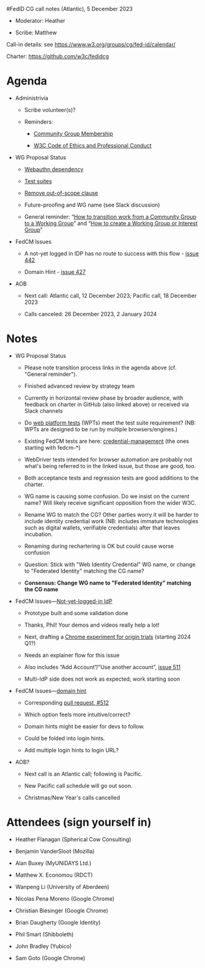 #FedID CG call notes (Atlantic), 5 December 2023
-   Moderator: Heather

-   Scribe: Matthew

Call-in details: see
[<u>https://www.w3.org/groups/cg/fed-id/calendar/</u>](https://www.w3.org/groups/cg/fed-id/calendar/)

Charter:
[<u>https://github.com/w3c/fedidcg</u>](https://github.com/w3c/fedidcg)

Agenda
======

-   Administrivia

    -   Scribe volunteer(s)?

    -   Reminders:

        -   [<u>Community Group
         Membership</u>](https://www.w3.org/community/fed-id/)

        -   [<u>W3C Code of Ethics and Professional
         Conduct</u>](https://www.w3.org/Consortium/cepc/)

-   WG Proposal Status

    -   [<u>Webauthn
     dependency</u>](https://github.com/w3c/strategy/issues/427#issuecomment-1832631240)

    -   [<u>Test
     suites</u>](https://github.com/fedidcg/fedidcg.github.io/issues/20)

    -   [<u>Remove out-of-scope
     clause</u>](https://github.com/fedidcg/fedidcg.github.io/pull/19)

    -   Future-proofing and WG name (see Slack discussion)

    -   General reminder: “[<u>How to transition work from a Community
     Group to a Working
     Group</u>](https://www.w3.org/Guide/process/cg-transition.html)”
     and “[<u>How to create a Working Group or Interest
     Group</u>](https://www.w3.org/Guide/process/charter.html)”

-   FedCM Issues

    -   A not-yet logged in IDP has no route to success with this flow -
     [<u>issue
     442</u>](https://github.com/fedidcg/FedCM/issues/442)

    -   Domain Hint - [<u>issue
     427</u>](https://github.com/fedidcg/FedCM/issues/427)

-   AOB

    -   Next call: Atlantic call, 12 December 2023; Pacific call, 18
     December 2023

    -   Calls canceled: 26 December 2023, 2 January 2024

Notes
=====

-   WG Proposal Status

    -   Please note transition process links in the agenda above (cf.
     "General reminder").

    -   Finished advanced review by strategy team

    -   Currently in horizontal review phase by broader audience, with
     feedback on charter in GitHub (also linked above) or received
     via Slack channels

    -   Do [<u>web platform tests</u>](https://web-platform-tests.org/)
     (WPTs) meet the test suite requirement? (NB: WPTs are designed
     to be run by multiple browsers/engines.)

    -   Existing FedCM tests are here:
     [<u>credential-management</u>](https://github.com/web-platform-tests/wpt/tree/master/credential-management)
     (the ones starting with fedcm-\*)

    -   WebDriver tests intended for browser automation are probably not
     what's being referred to in the linked issue, but those are
     good, too.

    -   Both acceptance tests and regression tests are good additions to
     the charter.

    -   WG name is causing some confusion. Do we insist on the current
     name? Will likely receive significant opposition from the
     wider W3C.

    -   Rename WG to match the CG? Other parties worry it will be harder
     to include identity credential work (NB: includes immature
     technologies such as digital wallets, verifiable credentials)
     after that leaves incubation.

    -   Renaming during rechartering is OK but could cause worse
     confusion

    -   Question: Stick with "Web Identity Credential" WG name, or
     change to "Federated Identity" matching the CG name?

    -   **Consensus: Change WG name to "Federated Identity" matching the CG name**

-   FedCM Issues—[<u>Not-yet-logged-in
 IdP</u>](https://github.com/fedidcg/FedCM/issues/442)

    -   Prototype built and some validation done

    -   Thanks, Phil! Your demos and videos really help a lot!

    -   Next, drafting a [<u>Chrome experiment for origin
     trials</u>](https://developer.chrome.com/en/docs/web-platform/origin-trials/)
     (starting 2024 Q1?)

    -   Needs an explainer flow for this issue

    -   Also includes “Add Account”/”Use another account”, [<u>issue
     511</u>](https://github.com/fedidcg/FedCM/issues/511)

    -   Multi-IdP side does not work as expected; work starting soon

-   FedCM Issues—[<u>domain
 hint</u>](https://github.com/fedidcg/FedCM/issues/427)

    -   Corresponding [<u>pull request,
     \#512</u>](https://github.com/fedidcg/FedCM/pull/512)

    -   Which option feels more intuitive/correct?

    -   Domain hints might be easier for devs to follow.

    -   Could be folded into login hints.

    -   Add multiple login hints to login URL?

-   AOB?

    -   Next call is an Atlantic call; following is Pacific.

    -   New Pacific call schedule will go out soon.

    -   Christmas/New Year's calls cancelled



Attendees (sign yourself in)
============================

-   Heather Flanagan (Spherical Cow Consulting)

-   Benjamin VanderSloot (Mozilla)

-   Alan Buxey (MyUNiDAYS Ltd.)

-   Matthew X. Economou (RDCT)

-   Wanpeng Li (University of Aberdeen)

-   Nicolas Pena Moreno (Google Chrome)

-   Christian Biesinger (Google Chrome)

-   Brian Daugherty (Google Identity)

-   Phil Smart (Shibboleth)

-   John Bradley (Yubico)

-   Sam Goto (Google Chrome)
